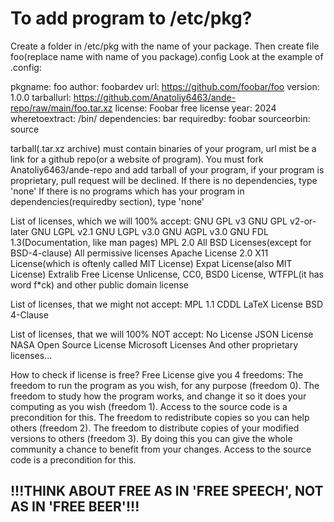 # To add program to /etc/pkg?
Create a folder in /etc/pkg with the name of your package.
Then create file foo(replace name with name of you package).config
Look at the example of .config:

pkgname: foo
author: foobardev
url: https://github.com/foobar/foo
version: 1.0.0
tarballurl: https://github.com/Anatoliy6463/ande-repo/raw/main/foo.tar.xz
license: Foobar free license
year: 2024
wheretoextract: /bin/
dependencies: bar
requiredby: foobar
sourceorbin: source

tarball(.tar.xz archive) must contain binaries of your program, url mist be a link for a github repo(or a website of program).
You must fork Anatoliy6463/ande-repo and add tarball of your program, if your program is proprietary, pull request will be declined.
If there is no dependencies, type 'none'
If there is no programs which has your program in dependencies(requiredby section), type 'none'

List of licenses, which we will 100% accept:
GNU GPL v3
GNU GPL v2-or-later
GNU LGPL v2.1
GNU LGPL v3.0
GNU AGPL v3.0
GNU FDL 1.3(Documentation, like man pages)
MPL 2.0
All BSD Licenses(except for BSD-4-clause)
All permissive licenses
Apache License 2.0
X11 License(which is oftenly called MIT License)
Expat License(also MIT License)
Extralib Free License
Unlicense, CC0, BSD0 License, WTFPL(it has word f*ck) and other public domain license

List of licenses, that we might not accept:
MPL 1.1
CDDL
LaTeX License
BSD 4-Clause

List of licenses, that we will 100% NOT accept:
No License
JSON License
NASA Open Source License
Microsoft Licenses
And other proprietary licenses...

How to check if license is free?
Free License give you 4 freedoms:
The freedom to run the program as you wish, for any purpose (freedom 0).
The freedom to study how the program works, and change it so it does your computing as you wish (freedom 1). Access to the source code is a precondition for this.
The freedom to redistribute copies so you can help others (freedom 2).
The freedom to distribute copies of your modified versions to others (freedom 3). By doing this you can give the whole community a chance to benefit from your changes. Access to the source code is a precondition for this.
## !!!THINK ABOUT FREE AS IN 'FREE SPEECH', NOT AS IN 'FREE BEER'!!!

